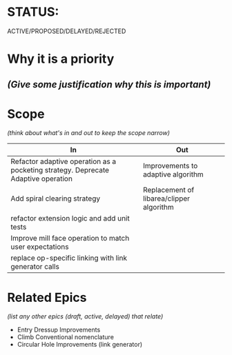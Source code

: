 # STATUS: 
ACTIVE/PROPOSED/DELAYED/REJECTED

# Why it is a priority

*(Give some justification why this is important)*
-
# Scope

*(think about what's in and out to keep the scope narrow)*

| In                                                                                | Out                                      |
| --------------------------------------------------------------------------------- | ---------------------------------------- |
| Refactor adaptive operation as a pocketing strategy. Deprecate Adaptive operation | Improvements to adaptive algorithm       |
| Add spiral clearing strategy                                                      | Replacement of libarea/clipper algorithm |
| refactor extension logic and add unit tests                                       |                                          |
| Improve mill face operation to match user expectations                            |                                          |
| replace op-specific linking with link generator calls                             |                                          |

# Related Epics
*(list any other epics (draft, active, delayed) that relate)*
- Entry Dressup Improvements
- Climb Conventional nomenclature
- Circular Hole Improvements (link generator)
